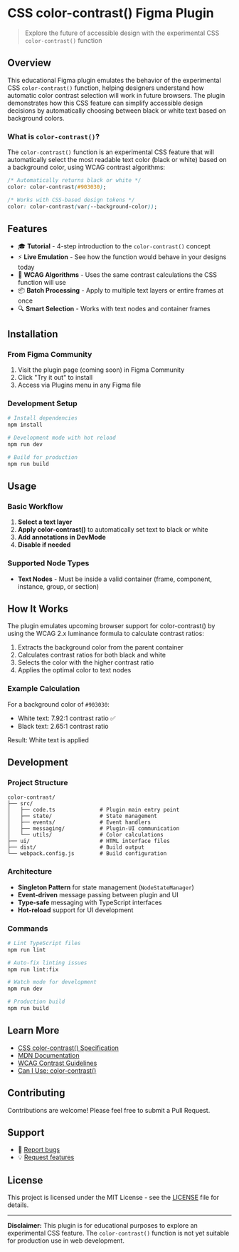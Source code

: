 # CSS color-contrast() Figma Plugin

> Explore the future of accessible design with the experimental CSS `color-contrast()` function

## Overview

This educational Figma plugin emulates the behavior of the experimental CSS `color-contrast()` function, helping designers understand how automatic color contrast selection will work in future browsers. The plugin demonstrates how this CSS feature can simplify accessible design decisions by automatically choosing between black or white text based on background colors.

### What is `color-contrast()`?

The `color-contrast()` function is an experimental CSS feature that will automatically select the most readable text color (black or white) based on a background color, using WCAG contrast algorithms:

```css
/* Automatically returns black or white */
color: color-contrast(#903030);

/* Works with CSS-based design tokens */
color: color-contrast(var(--background-color));
```

## Features

- 🎓 **Tutorial** - 4-step introduction to the `color-contrast()` concept
- ⚡ **Live Emulation** - See how the function would behave in your designs today
- 🎯 **WCAG Algorithms** - Uses the same contrast calculations the CSS function will use
- 📦 **Batch Processing** - Apply to multiple text layers or entire frames at once
- 🔍 **Smart Selection** - Works with text nodes and container frames

## Installation

### From Figma Community

1. Visit the plugin page (coming soon) in Figma Community
2. Click "Try it out" to install
3. Access via Plugins menu in any Figma file

### Development Setup

```bash
# Install dependencies
npm install

# Development mode with hot reload
npm run dev

# Build for production
npm run build
```

## Usage

### Basic Workflow

1. **Select a text layer** 
2. **Apply color-contrast()** to automatically set text to black or white
3. **Add annotations in DevMode**
4. **Disable if needed**

### Supported Node Types

- **Text Nodes** - Must be inside a valid container (frame, component, instance, group, or section)

## How It Works

The plugin emulates upcoming browser support for color-contrast() by using the WCAG 2.x luminance formula to calculate contrast ratios:

1. Extracts the background color from the parent container
2. Calculates contrast ratios for both black and white
3. Selects the color with the higher contrast ratio
4. Applies the optimal color to text nodes

### Example Calculation

For a background color of `#903030`:
- White text: 7.92:1 contrast ratio ✅
- Black text: 2.65:1 contrast ratio

Result: White text is applied

## Development

### Project Structure

```
color-contrast/
├── src/
│   ├── code.ts              # Plugin main entry point
│   ├── state/               # State management
│   ├── events/              # Event handlers
│   ├── messaging/           # Plugin-UI communication
│   └── utils/               # Color calculations
├── ui/                      # HTML interface files
├── dist/                    # Build output
└── webpack.config.js        # Build configuration
```

### Architecture

- **Singleton Pattern** for state management (`NodeStateManager`)
- **Event-driven** message passing between plugin and UI
- **Type-safe** messaging with TypeScript interfaces
- **Hot-reload** support for UI development

### Commands

```bash
# Lint TypeScript files
npm run lint

# Auto-fix linting issues
npm run lint:fix

# Watch mode for development
npm run dev

# Production build
npm run build
```

## Learn More

- [CSS color-contrast() Specification](https://www.w3.org/TR/css-color-5/#colorcontrast)
- [MDN Documentation](https://developer.mozilla.org/en-US/docs/Web/CSS/color_value/color-contrast)
- [WCAG Contrast Guidelines](https://www.w3.org/WAI/WCAG21/Understanding/contrast-minimum.html)
- [Can I Use: color-contrast()](https://caniuse.com/css-color-contrast)

## Contributing

Contributions are welcome! Please feel free to submit a Pull Request.

## Support

- 🐛 [Report bugs](https://github.com/danhendersonede/color-contrast/issues)
- 💡 [Request features](https://github.com/danhendersonede/color-contrast/issues)

## License

This project is licensed under the MIT License - see the [LICENSE](LICENSE) file for details.

---

**Disclaimer:** This plugin is for educational purposes to explore an experimental CSS feature. The `color-contrast()` function is not yet suitable for production use in web development.